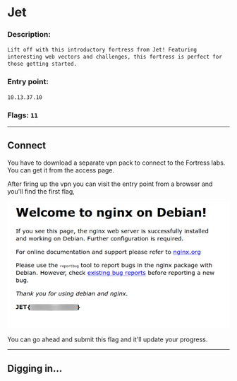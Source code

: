 # Jet

### Description: 
    Lift off with this introductory fortress from Jet! Featuring interesting web vectors and challenges, this fortress is perfect for those getting started.

### Entry point: 
    10.13.37.10    
### Flags: `11`
---
## **Connect**

You have to download a separate vpn pack to connect to the Fortress labs. You can get it from the access page.

After firing up the vpn you can visit the entry point from a browser and you'll find the first flag,

![](images/connect.png)

You can go ahead and submit this flag and it'll update your progress.   

---

## **Digging in...**